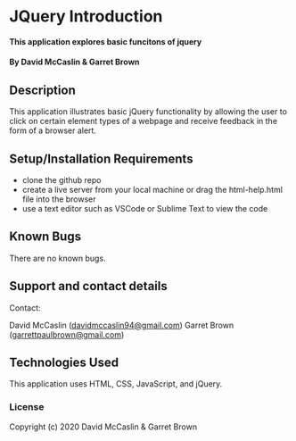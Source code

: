 # JQuery Introduction

#### This application explores basic funcitons of jquery

#### By David McCaslin & Garret Brown

## Description

This application illustrates basic jQuery functionality by allowing the user to click on certain element types of a webpage and receive feedback in the form of a browser alert.

## Setup/Installation Requirements

* clone the github repo
* create a live server from your local machine or drag the html-help.html file into the browser
* use a text editor such as VSCode or Sublime Text to view the code

## Known Bugs

There are no known bugs.

## Support and contact details

Contact: 

David McCaslin (davidmccaslin94@gmail.com)
Garret Brown (garrettpaulbrown@gmail.com)

## Technologies Used

This application uses HTML, CSS, JavaScript, and jQuery.

### License

Copyright (c) 2020 David McCaslin & Garret Brown 